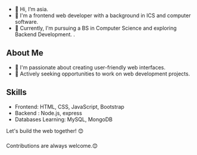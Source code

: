 - 👋 Hi, I’m asia.
- 👀 I'm a frontend web developer with a background in ICS and computer software.
- 🌱 Currently, I'm pursuing a BS in Computer Science and exploring Backend Development.
.

## About Me
- 🌱 I'm passionate about creating user-friendly web interfaces.
- 💼 Actively seeking opportunities to work on web development projects.

## Skills

- Frontend: HTML, CSS, JavaScript, Bootstrap
- Backend : Node.js, express
- Databases Learning: MySQL, MongoDB

Let's build the web together! 😊
###
Contributions are always welcome.😊


